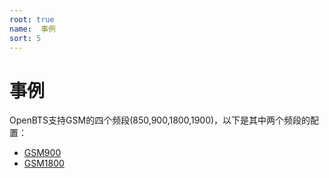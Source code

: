 ```yaml
---
root: true
name:  事例
sort: 5
---
```


# 事例

OpenBTS支持GSM的四个频段(850,900,1800,1900)，以下是其中两个频段的配置：

- [GSM900](gsm900conf.md)
- [GSM1800](gsm1800conf.md)

